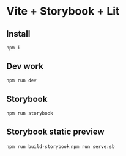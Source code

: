 # Vite + Storybook + Lit

## Install
`npm i`

## Dev work
`npm run dev`

## Storybook
`npm run storybook`

## Storybook static preview
`npm run build-storybook`
`npm run serve:sb`